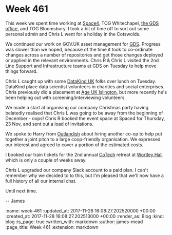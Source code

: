 Week 461
========

This week we spent time working at [Space4][], TOG Whitechapel, [the GDS office][whitechapel-building], and TOG Bloomsbury. I took a bit of time off to sort out some personal admin and Chris L went for a holiday in the Cotswolds.

We continued our work on GOV.UK asset management for [GDS][]. Progress was slower than we hoped, because of the time it took to co-ordinate changes across a number of repositories and get those changes deployed or applied in the relevant environments. Chris R & Chris L visited the 2nd Line Support and Infrastructure teams at GDS on Tuesday to help move things forward.

Chris L caught up with some [DataKind UK][] folks over lunch on Tuesday. DataKind place data scientist volunteers in charities and social enterprises. Chris previously did a placement at [Age UK Islington][], but more recently he's been helping out with screening/interviewing volunteers.

We made a start at organising our company Christmas party having belatedly realised that Chris L was going to be away from the beginning of December - oops! Chris R booked the event space at Space4 for Thursday, 23 Nov, and sent out a load of invitations.

We spoke to Harry from [Outlandish][] about hiring another co-op to help put together a joint pitch to a large coop-friendly organisation. We expressed our interest and agreed to cover a portion of the estimated costs.

I booked our train tickets for the 2nd annual [CoTech][] retreat at [Wortley Hall][] which is only a couple of weeks away.

Chris L upgraded our company Slack account to a paid plan. I can't remember why we decided to to this, but I'm pleased that we'll now have a full history of all our internal chat.

Until next time.

-- James

[Space4]: http://space4.tech/
[whitechapel-building]: https://www.derwentlondon.com/properties/aldgate-union
[GDS]: https://en.wikipedia.org/wiki/Government_Digital_Service
[DataKind UK]: http://www.datakind.org/chapters/datakind-uk
[Age UK Islington]: http://www.ageuk.org.uk/islington/
[Outlandish]: http://outlandish.com/
[CoTech]: https://www.coops.tech/
[Wortley Hall]: http://www.wortleyhall.org.uk/

:name: week-461
:updated_at: 2017-11-28 16:08:27.202520000 +00:00
:created_at: 2017-11-28 16:08:27.202513000 +00:00
:render_as: Blog
:kind: blog
:is_page: true
:written_with: markdown
:author: james-mead
:page_title: Week 461
:extension: markdown
